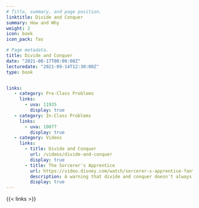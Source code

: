 ```yaml
---
# Title, summary, and page position.
linktitle: Divide and Conquer 
summary: How and Why
weight: 2
icon: book
icon_pack: fas

# Page metadata.
title: Divide and Conquer
date: "2021-08-17T00:00:00Z"
lecturedate: "2021-09-14T12:30:00Z"
type: book


links:
   - category: Pre-Class Problems
     links:
       - uva: 11935
         display: true
   - category: In-Class Problems
     links:
       - uva: 10077
         display: true
   - category: Videos
     links:
       - title: Divide and Conquer
         url: /videos/divide-and-conquer
         display: true
       - title: The Sorcerer's Apprentice
         url: https://video.disney.com/watch/sorcerer-s-apprentice-fantasia-4ea9ebc01a74ea59a5867853 
         description: A warning that divide and conquer doesn't always go like you think it will. 
         display: true
---
```


{{< links >}}
